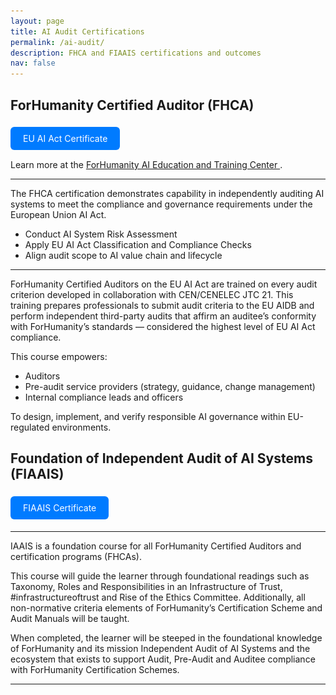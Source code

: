 ```yaml
---
layout: page
title: AI Audit Certifications
permalink: /ai-audit/
description: FHCA and FIAAIS certifications and outcomes
nav: false
---
```


## ForHumanity Certified Auditor (FHCA)

<a href="javascript:void(0)" onclick="document.getElementById('modal-fhca').style.display='block'" style="display:inline-block; padding:10px 20px; background:#007bff; color:white; border-radius:6px; text-decoration:none; margin: 5px 0;">
  EU AI Act Certificate
</a>

<div id="modal-fhca" style="display:none; position:fixed; top:0; left:0; width:100%; height:100%; background:rgba(0,0,0,0.8); z-index:1000;">
  <div style="margin:5% auto; padding:20px; background:#fff; width:90%; max-width:800px; border-radius:12px; box-shadow:0 0 10px rgba(0,0,0,0.5); position:relative;">
    <span onclick="document.getElementById('modal-fhca').style.display='none'" style="position:absolute; top:10px; right:20px; font-size:24px; cursor:pointer;">&times;</span>
    <img src="/assets/img/FHCA_EUAIAct.png" alt="FHCA Certificate" style="width:100%; height:auto; border-radius:8px;">
  </div>
</div>

<p style="margin-top: 10px;">
  Learn more at the 
  <a href="https://forhumanity.center/forhumanity-ai-education-and-training-center/" target="_blank" rel="noopener">
    ForHumanity AI Education and Training Center
  </a>.
</p>

---

The FHCA certification demonstrates capability in independently auditing AI systems to meet the compliance and governance requirements under the European Union AI Act.
- Conduct AI System Risk Assessment  
- Apply EU AI Act Classification and Compliance Checks  
- Align audit scope to AI value chain and lifecycle

---

ForHumanity Certified Auditors on the EU AI Act are trained on every audit criterion developed in collaboration with CEN/CENELEC JTC 21. This training prepares professionals to submit audit criteria to the EU AIDB and perform independent third-party audits that affirm an auditee’s conformity with ForHumanity’s standards — considered the highest level of EU AI Act compliance.

This course empowers:
- Auditors
- Pre-audit service providers (strategy, guidance, change management)
- Internal compliance leads and officers

To design, implement, and verify responsible AI governance within EU-regulated environments.

## Foundation of Independent Audit of AI Systems (FIAAIS)

<a href="javascript:void(0)" onclick="document.getElementById('modal-fiaais').style.display='block'" style="display:inline-block; padding:10px 20px; background:#007bff; color:white; border-radius:6px; text-decoration:none; margin: 5px 0;">
  FIAAIS Certificate
</a>

<div id="modal-fiaais" style="display:none; position:fixed; top:0; left:0; width:100%; height:100%; background:rgba(0,0,0,0.8); z-index:1000;">
  <div style="margin:5% auto; padding:20px; background:#fff; width:90%; max-width:800px; border-radius:12px; box-shadow:0 0 10px rgba(0,0,0,0.5); position:relative;">
    <span onclick="document.getElementById('modal-fiaais').style.display='none'" style="position:absolute; top:10px; right:20px; font-size:24px; cursor:pointer;">&times;</span>
    <img src="/assets/img/FIAAIS.png" alt="FIAAIS Certificate" style="width:100%; height:auto; border-radius:8px;">
  </div>
</div>

---

IAAIS is a foundation course for all ForHumanity Certified Auditors and certification programs (FHCAs). 

This course will guide the learner through foundational readings such as Taxonomy, Roles and Responsibilities in an Infrastructure of Trust, #infrastructureoftrust and Rise of the Ethics Committee. 
Additionally, all non-normative criteria elements of ForHumanity’s Certification Scheme and Audit Manuals will be taught. 

When completed, the learner will be steeped in the foundational knowledge of ForHumanity and its mission
Independent Audit of AI Systems and the ecosystem that exists to support Audit, Pre-Audit and Auditee compliance with ForHumanity Certification Schemes.

---

